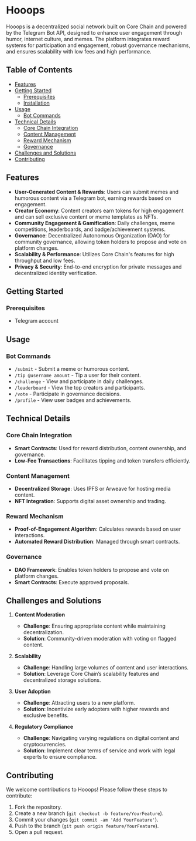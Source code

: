 # Hooops

Hooops is a decentralized social network built on Core Chain and powered by the Telegram Bot API, designed to enhance user engagement through humor, internet culture, and memes. The platform integrates reward systems for participation and engagement, robust governance mechanisms, and ensures scalability with low fees and high performance.

## Table of Contents

- [Features](#features)
- [Getting Started](#getting-started)
  - [Prerequisites](#prerequisites)
  - [Installation](#installation)
- [Usage](#usage)
  - [Bot Commands](#bot-commands)
- [Technical Details](#technical-details)
  - [Core Chain Integration](#core-chain-integration)
  - [Content Management](#content-management)
  - [Reward Mechanism](#reward-mechanism)
  - [Governance](#governance)
- [Challenges and Solutions](#challenges-and-solutions)
- [Contributing](#contributing)

## Features

- **User-Generated Content & Rewards**: Users can submit memes and humorous content via a Telegram bot, earning rewards based on engagement.
- **Creator Economy**: Content creators earn tokens for high engagement and can sell exclusive content or meme templates as NFTs.
- **Community Engagement & Gamification**: Daily challenges, meme competitions, leaderboards, and badge/achievement systems.
- **Governance**: Decentralized Autonomous Organization (DAO) for community governance, allowing token holders to propose and vote on platform changes.
- **Scalability & Performance**: Utilizes Core Chain's features for high throughput and low fees.
- **Privacy & Security**: End-to-end encryption for private messages and decentralized identity verification.

## Getting Started

### Prerequisites

- Telegram account

## Usage

### Bot Commands

- `/submit` - Submit a meme or humorous content.
- `/tip @username amount` - Tip a user for their content.
- `/challenge` - View and participate in daily challenges.
- `/leaderboard` - View the top creators and participants.
- `/vote` - Participate in governance decisions.
- `/profile` - View user badges and achievements.

## Technical Details

### Core Chain Integration

- **Smart Contracts**: Used for reward distribution, content ownership, and governance.
- **Low-Fee Transactions**: Facilitates tipping and token transfers efficiently.

### Content Management

- **Decentralized Storage**: Uses IPFS or Arweave for hosting media content.
- **NFT Integration**: Supports digital asset ownership and trading.

### Reward Mechanism

- **Proof-of-Engagement Algorithm**: Calculates rewards based on user interactions.
- **Automated Reward Distribution**: Managed through smart contracts.

### Governance

- **DAO Framework**: Enables token holders to propose and vote on platform changes.
- **Smart Contracts**: Execute approved proposals.

## Challenges and Solutions

1. **Content Moderation**

   - **Challenge**: Ensuring appropriate content while maintaining decentralization.
   - **Solution**: Community-driven moderation with voting on flagged content.

2. **Scalability**

   - **Challenge**: Handling large volumes of content and user interactions.
   - **Solution**: Leverage Core Chain’s scalability features and decentralized storage solutions.

3. **User Adoption**

   - **Challenge**: Attracting users to a new platform.
   - **Solution**: Incentivize early adopters with higher rewards and exclusive benefits.

4. **Regulatory Compliance**
   - **Challenge**: Navigating varying regulations on digital content and cryptocurrencies.
   - **Solution**: Implement clear terms of service and work with legal experts to ensure compliance.

## Contributing

We welcome contributions to Hooops! Please follow these steps to contribute:

1. Fork the repository.
2. Create a new branch (`git checkout -b feature/YourFeature`).
3. Commit your changes (`git commit -am 'Add YourFeature'`).
4. Push to the branch (`git push origin feature/YourFeature`).
5. Open a pull request.
